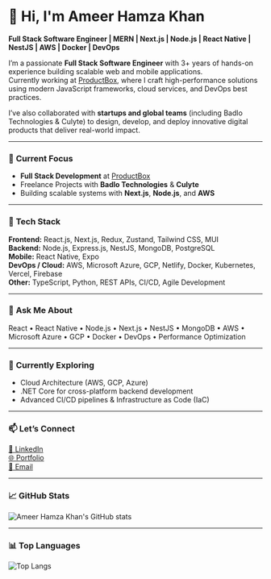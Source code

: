 # 👋 Hi, I'm Ameer Hamza Khan

**Full Stack Software Engineer | MERN | Next.js | Node.js | React Native | NestJS | AWS | Docker | DevOps**

I’m a passionate **Full Stack Software Engineer** with 3+ years of hands-on experience building scalable web and mobile applications.  
Currently working at [ProductBox](https://productbox.dev), where I craft high-performance solutions using modern JavaScript frameworks, cloud services, and DevOps best practices.

I’ve also collaborated with **startups and global teams** (including Badlo Technologies & Culyte) to design, develop, and deploy innovative digital products that deliver real-world impact.

---

### 🔭 **Current Focus**
- **Full Stack Development** at [ProductBox](https://productbox.dev)  
- Freelance Projects with **Badlo Technologies** & **Culyte**  
- Building scalable systems with **Next.js**, **Node.js**, and **AWS**

---

### 🧠 **Tech Stack**

**Frontend:** React.js, Next.js, Redux, Zustand, Tailwind CSS, MUI  
**Backend:** Node.js, Express.js, NestJS, MongoDB, PostgreSQL  
**Mobile:** React Native, Expo  
**DevOps / Cloud:** AWS, Microsoft Azure, GCP, Netlify, Docker, Kubernetes, Vercel, Firebase  
**Other:** TypeScript, Python, REST APIs, CI/CD, Agile Development  

---

### 💬 **Ask Me About**
React • React Native • Node.js • Next.js • NestJS • MongoDB • AWS • Microsoft Azure • GCP • Docker • DevOps • Performance Optimization

---

### 🌱 **Currently Exploring**
- Cloud Architecture (AWS, GCP, Azure)
- .NET Core for cross-platform backend development
- Advanced CI/CD pipelines & Infrastructure as Code (IaC)

---

### 📫 **Let’s Connect**
[💼 LinkedIn](https://www.linkedin.com/in/its-ameerhamzakhan)  
[🌐 Portfolio](https://portfolio-ameerhamza.web.app)  
[📧 Email](mailto:ameeerhamxakhan@gmail.com)

---

### 📈 **GitHub Stats**
![Ameer Hamza Khan's GitHub stats](https://github-readme-stats.vercel.app/api?username=ameerhamzakhan&show_icons=true&theme=radical)

---

### 📊 **Top Languages**
![Top Langs](https://github-readme-stats.vercel.app/api/top-langs/?username=ameerhamzakhan&layout=compact&theme=radical)
